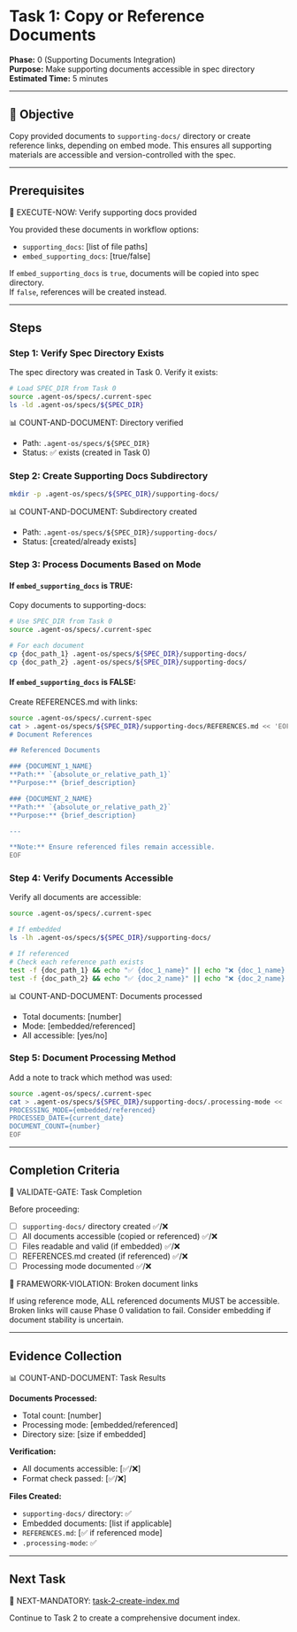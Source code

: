 # Task 1: Copy or Reference Documents

**Phase:** 0 (Supporting Documents Integration)  
**Purpose:** Make supporting documents accessible in spec directory  
**Estimated Time:** 5 minutes

---

## 🎯 Objective

Copy provided documents to `supporting-docs/` directory or create reference links, depending on embed mode. This ensures all supporting materials are accessible and version-controlled with the spec.

---

## Prerequisites

🛑 EXECUTE-NOW: Verify supporting docs provided

You provided these documents in workflow options:
- `supporting_docs`: [list of file paths]
- `embed_supporting_docs`: [true/false]

If `embed_supporting_docs` is `true`, documents will be copied into spec directory.  
If `false`, references will be created instead.

---

## Steps

### Step 1: Verify Spec Directory Exists

The spec directory was created in Task 0. Verify it exists:

```bash
# Load SPEC_DIR from Task 0
source .agent-os/specs/.current-spec
ls -ld .agent-os/specs/${SPEC_DIR}
```

📊 COUNT-AND-DOCUMENT: Directory verified
- Path: `.agent-os/specs/${SPEC_DIR}`
- Status: ✅ exists (created in Task 0)

### Step 2: Create Supporting Docs Subdirectory

```bash
mkdir -p .agent-os/specs/${SPEC_DIR}/supporting-docs/
```

📊 COUNT-AND-DOCUMENT: Subdirectory created
- Path: `.agent-os/specs/${SPEC_DIR}/supporting-docs/`
- Status: [created/already exists]

### Step 3: Process Documents Based on Mode

#### If `embed_supporting_docs` is TRUE:

Copy documents to supporting-docs:

```bash
# Use SPEC_DIR from Task 0
source .agent-os/specs/.current-spec

# For each document
cp {doc_path_1} .agent-os/specs/${SPEC_DIR}/supporting-docs/
cp {doc_path_2} .agent-os/specs/${SPEC_DIR}/supporting-docs/
```

#### If `embed_supporting_docs` is FALSE:

Create REFERENCES.md with links:

```bash
source .agent-os/specs/.current-spec
cat > .agent-os/specs/${SPEC_DIR}/supporting-docs/REFERENCES.md << 'EOF'
# Document References

## Referenced Documents

### {DOCUMENT_1_NAME}
**Path:** `{absolute_or_relative_path_1}`  
**Purpose:** {brief_description}

### {DOCUMENT_2_NAME}
**Path:** `{absolute_or_relative_path_2}`  
**Purpose:** {brief_description}

---

**Note:** Ensure referenced files remain accessible.
EOF
```

### Step 4: Verify Documents Accessible

Verify all documents are accessible:

```bash
source .agent-os/specs/.current-spec

# If embedded
ls -lh .agent-os/specs/${SPEC_DIR}/supporting-docs/

# If referenced
# Check each reference path exists
test -f {doc_path_1} && echo "✅ {doc_1_name}" || echo "❌ {doc_1_name} NOT FOUND"
test -f {doc_path_2} && echo "✅ {doc_2_name}" || echo "❌ {doc_2_name} NOT FOUND"
```

📊 COUNT-AND-DOCUMENT: Documents processed
- Total documents: [number]
- Mode: [embedded/referenced]
- All accessible: [yes/no]

### Step 5: Document Processing Method

Add a note to track which method was used:

```bash
source .agent-os/specs/.current-spec
cat > .agent-os/specs/${SPEC_DIR}/supporting-docs/.processing-mode << 'EOF'
PROCESSING_MODE={embedded/referenced}
PROCESSED_DATE={current_date}
DOCUMENT_COUNT={number}
EOF
```

---

## Completion Criteria

🛑 VALIDATE-GATE: Task Completion

Before proceeding:
- [ ] `supporting-docs/` directory created ✅/❌
- [ ] All documents accessible (copied or referenced) ✅/❌
- [ ] Files readable and valid (if embedded) ✅/❌
- [ ] REFERENCES.md created (if referenced) ✅/❌
- [ ] Processing mode documented ✅/❌

🚨 FRAMEWORK-VIOLATION: Broken document links

If using reference mode, ALL referenced documents MUST be accessible. Broken links will cause Phase 0 validation to fail. Consider embedding if document stability is uncertain.

---

## Evidence Collection

📊 COUNT-AND-DOCUMENT: Task Results

**Documents Processed:**
- Total count: [number]
- Processing mode: [embedded/referenced]
- Directory size: [size if embedded]

**Verification:**
- All documents accessible: [✅/❌]
- Format check passed: [✅/❌]

**Files Created:**
- `supporting-docs/` directory: ✅
- Embedded documents: [list if applicable]
- `REFERENCES.md`: [✅ if referenced mode]
- `.processing-mode`: ✅

---

## Next Task

🎯 NEXT-MANDATORY: [task-2-create-index.md](task-2-create-index.md)

Continue to Task 2 to create a comprehensive document index.
